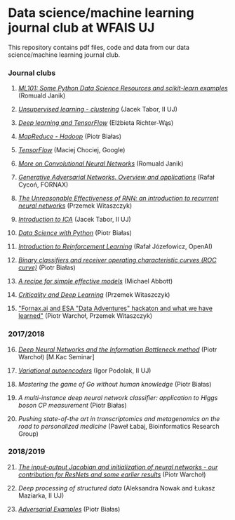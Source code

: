 # Data science/machine learning journal club at WFAIS UJ

This repository contains pdf files, code and data from our data science/machine learning journal club.

### Journal clubs

1. [*ML101: Some Python Data Science Resources and scikit-learn examples*](https://github.com/rmldj/data-science-journal-club/tree/master/journal_club_1) (Romuald Janik)
2. [*Unsupervised learning - clustering*](https://github.com/rmldj/data-science-journal-club/raw/master/journal_club_2/ref-tabor.pdf) (Jacek Tabor, II UJ)

3. [*Deep learning and TensorFlow*](https://github.com/rmldj/data-science-journal-club/raw/master/journal_club_3/DataScience_18Nov16.pdf) (Elżbieta Richter-Wąs)

4. [*MapReduce - Hadoop*](https://github.com/rmldj/data-science-journal-club/raw/master/journal_club_4/hadoop.pdf) (Piotr Białas)

5. [*TensorFlow*](https://github.com/rmldj/data-science-journal-club/raw/master/journal_club_5/TF-WFAIS.pdf) (Maciej Chociej, Google)

6. [*More on Convolutional Neural Networks*](https://github.com/rmldj/data-science-journal-club/raw/master/journal_club_6/cnn.pdf) (Romuald Janik)

7. [*Generative Adversarial  Networks. Overview and applications*](https://github.com/rmldj/data-science-journal-club/raw/master/journal_club_7/gan_uj.pdf) (Rafał Cycoń, FORNAX)

8. [*The Unreasonable Effectiveness of RNN: an
introduction to recurrent neural networks*](https://github.com/rmldj/data-science-journal-club/raw/master/journal_club_8/IntroToRNN.pdf) (Przemek Witaszczyk)

9. [*​Introduction to ICA*](https://github.com/rmldj/data-science-journal-club/raw/master/journal_club_9/ica.pdf) (Jacek Tabor, II UJ)

10. [*Data Science with Python*](https://github.com/rmldj/data-science-journal-club/tree/master/journal_club_10) (Piotr Białas)

11. [*Introduction to Reinforcement Learning*](https://github.com/rmldj/data-science-journal-club/tree/master/journal_club_11) (Rafał Józefowicz, OpenAI)

12. [*Binary classifiers and receiver operating characteristic curves (ROC curve)*](https://github.com/rmldj/data-science-journal-club/tree/master/journal_club_12) (Piotr Białas)

13. [*A recipe for simple effective models*](https://github.com/rmldj/data-science-journal-club/raw/master/journal_club_13/UJ_talk_May_2017_v2.pdf) (Michael Abbott)

14. [*​Criticality and Deep Learning*](https://github.com/rmldj/data-science-journal-club/raw/master/journal_club_14/CriticalNN.pdf) (Przemek Witaszczyk)

15. ["Fornax.ai and ESA "Data Adventures" hackaton and what we have learned"](https://github.com/dataadventures/mars_express_orbiter) (Piotr Warchoł, Przemek Witaszczyk)

### 2017/2018

16. [*Deep Neural Networks and the Information Bottleneck method*](https://github.com/rmldj/data-science-journal-club/raw/master/journal_club_16/DNNeoc.pdf) (Piotr Warchoł) [M.Kac Seminar]

17. [*Variational autoencoders*](https://github.com/rmldj/data-science-journal-club/tree/master/journal_club_17/vae.ipynb) (Igor Podolak, II UJ)

18. *Mastering the game of Go without human knowledge* (Piotr Białas)

19. *A multi-instance deep neural network classifier: application to Higgs boson CP measurement* (Piotr Białas)

20. *Pushing state-of-the art in transcriptomics and metagenomics on the road to personalized medicine* (Paweł Łabaj, Bioinformatics Research Group)

### 2018/2019

21. [*The input-output Jacobian and initialization of neural networks - our contribution for ResNets and some earlier results*](https://github.com/rmldj/data-science-journal-club/raw/master/journal_club_21/Data_Science_Journal_Club_RMTandNN.pdf) (Piotr Warchoł)

22. *Deep processing of structured data* (Aleksandra Nowak and Łukasz Maziarka, II UJ)

23. [*Adversarial Examples*](https://github.com/rmldj/data-science-journal-club/tree/master/journal_club_23) (Piotr Białas)
